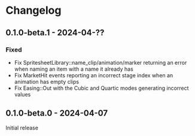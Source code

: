# Changelog

## 0.1.0-beta.1 - 2024-04-??

### Fixed

- Fix SpritesheetLibrary::name_clip/animation/marker returning an error when naming an item with a name it already has
- Fix MarketHit events reporting an incorrect stage index when an animation has empty clips
- Fix Easing::Out with the Cubic and Quartic modes generating incorrect values

## 0.1.0-beta.0 - 2024-04-07

Initial release
